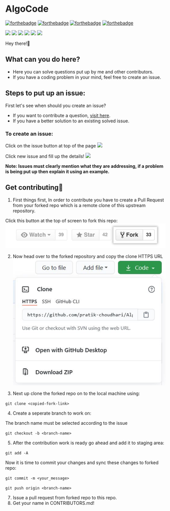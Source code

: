 # AlgoCode
[![forthebadge](https://forthebadge.com/images/badges/built-by-developers.svg)](https://forthebadge.com)
[![forthebadge](https://forthebadge.com/images/badges/built-with-love.svg)](https://forthebadge.com)
[![forthebadge](https://forthebadge.com/images/badges/for-you.svg)](https://forthebadge.com)
[![forthebadge](https://forthebadge.com/images/badges/powered-by-coffee.svg)](https://forthebadge.com)

![](https://img.shields.io/badge/Maintained-Yes-orange)
![](https://img.shields.io/badge/PRs-Accepting-brightgreen)
![](https://img.shields.io/badge/Python-green)
![](https://img.shields.io/badge/Java-blue)
![](https://img.shields.io/badge/C-yellowgreen)
![](https://img.shields.io/badge/C++-blueviolet)

Hey there!👋 

## What can you do here?
* Here you can solve questions put up by me and other contributors.
* If you have a coding problem in your mind, feel free to create an issue.

## Steps to put up an issue:

First let's see when should you create an issue?
* If you want to contribute a question, [visit here](https://github.com/pratik-choudhari/AlgoCode/issues).
* If you have a better solution to an existing solved issue.

### To create an issue:

Click on the issue button at top of the page
![](images/issue1.jpg)

Click new issue and fill up the details!
![](images/issue2.jpg)

__Note: Issues must clearly mention what they are addressing, if a problem is being put up then explain it using an example.__

## Get contributing🤩

1. First things first, In order to contribute you have to create a Pull Request from your forked repo which is a remote clone of this upstream repository.

Click this button at the top of screen to fork this repo:
![](images/fork_button.jpg)

2. Now head over to the forked repository and copy the clone HTTPS URL
![](images/fork_URL.jpg)


3. Next up clone the forked repo on to the local machine using:

``git clone <copied-fork-link>``

4. Create a seperate branch to work on:

The branch name must be selected according to the issue

``git checkout -b <branch-name>``

5. After the contribution work is ready go ahead and add it to staging area:

``git add -A``

Now it is time to commit your changes and sync these changes to forked repo:

``git commit -m <your_message>``

``git push origin <branch-name>`` 


7. Issue a pull request from forked repo to this repo.
8. Get your name in CONTRIBUTORS.md!
